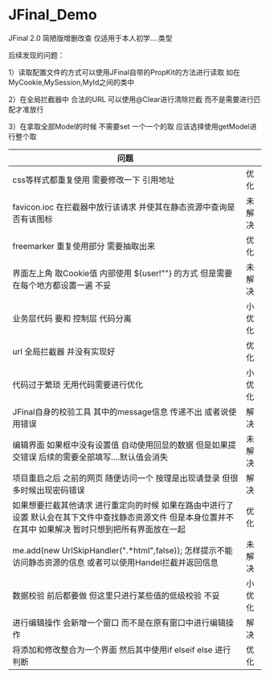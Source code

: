 # JFinal_Demo
JFinal 2.0 简陋版增删改查 仅适用于本人初学....类型

后续发现的问题：

  1）读取配置文件的方式可以使用JFinal自带的PropKit的方法进行读取 如在MyCookie,MySession,MyId之间的类中
  
  2）在全局拦截器中 合法的URL 可以使用@Clear进行清除拦截 而不是需要进行匹配才准放行
  
  3）在拿取全部Model的时候 不需要set 一个一个的取 应该选择使用getModel进行整个取


| 问题                                                         |        |
| ------------------------------------------------------------ | ------ |
| css等样式都重复使用 需要修改一下 引用地址                    | 优化   |
| favicon.ioc 在拦截器中放行该请求 并使其在静态资源中查询是否有该图标 | 未解决 |
| freemarker 重复使用部分 需要抽取出来                         | 优化   |
| 界面左上角 取Cookie值 内部使用 ${user!""} 的方式 但是需要在每个地方都设置一遍 不妥 | 未解决 |
| 业务层代码 要和 控制层 代码分离                              | 小优化 |
| url 全局拦截器 并没有实现好                                  | 优化   |
| 代码过于繁琐 无用代码需要进行优化                            | 小优化 |
| JFinal自身的校验工具 其中的message信息 传递不出 或者说使用错误 | 解决   |
| 编辑界面 如果框中没有设置值  自动使用回显的数据 但是如果提交错误 后续的需要全部填写....默认值会消失 | 未解决 |
| 项目重启之后 之前的网页 随便访问一个 按理是出现请登录 但很多时候出现密码错误 | 解决   |
| 如果想要拦截其他请求 进行重定向的时候 如果在路由中进行了设置 默认会在其下文件中查找静态资源文件 但是本身位置并不在其中 如果解决 暂时只想到把所有界面放在一起 | 优化   |
| me.add(new UrlSkipHandler(".*html",false)); 怎样提示不能访问静态资源的信息 或者可以使用Handel拦截并返回信息 | 未解决 |
| 数据校验 前后都要做 但这里只进行某些值的低级校验 不妥        | 小优化 |
| 进行编辑操作 会新增一个窗口 而不是在原有窗口中进行编辑操作   | 解决   |
| 将添加和修改整合为一个界面 然后其中使用if elseif else 进行判断 | 优化   |

